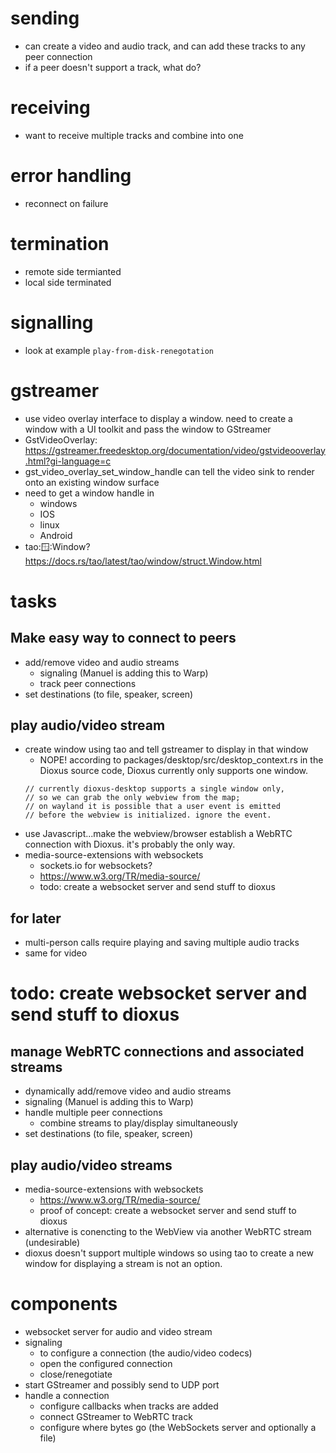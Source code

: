 
# sending
- can create a video and audio track, and can add these tracks to any peer connection
- if a peer doesn't support a track, what do? 

# receiving 
- want to receive multiple tracks and combine into one 

# error handling
- reconnect on failure

# termination
- remote side termianted
- local side terminated

# signalling
- look at example `play-from-disk-renegotation`

# gstreamer
- use video overlay interface to display a window. need to create a window with a UI toolkit and pass the window to GStreamer
- GstVideoOverlay: https://gstreamer.freedesktop.org/documentation/video/gstvideooverlay.html?gi-language=c
- gst_video_overlay_set_window_handle can tell the video sink to render onto an existing window surface 
- need to get a window handle in 
    - windows
    - IOS
    - linux
    - Android
- tao::window::Window? https://docs.rs/tao/latest/tao/window/struct.Window.html


# tasks
## Make easy way to connect to peers
- add/remove video and audio streams 
    - signaling (Manuel is adding this to Warp)
    - track peer connections
- set destinations (to file, speaker, screen) 

## play audio/video stream
- create window using tao and tell gstreamer to display in that window
    - NOPE! according to packages/desktop/src/desktop_context.rs in the Dioxus source code, Dioxus currently only supports one window. 
    ```
    // currently dioxus-desktop supports a single window only,
    // so we can grab the only webview from the map;
    // on wayland it is possible that a user event is emitted
    // before the webview is initialized. ignore the event.
    ```
- use Javascript...make the webview/browser establish a WebRTC connection with Dioxus. it's probably the only way. 
- media-source-extensions with websockets
    - sockets.io for websockets?
    - https://www.w3.org/TR/media-source/
    - todo: create a websocket server and send stuff to dioxus

## for later
- multi-person calls require playing and saving multiple audio tracks
- same for video

# todo: create websocket server and send stuff to dioxus

## manage WebRTC connections and associated streams
- dynamically add/remove video and audio streams 
- signaling (Manuel is adding this to Warp)
- handle multiple peer connections
    - combine streams to play/display simultaneously
- set destinations (to file, speaker, screen) 

## play audio/video streams
- media-source-extensions with websockets
    - https://www.w3.org/TR/media-source/
    - proof of concept: create a websocket server and send stuff to dioxus
- alternative is conencting to the WebView via another WebRTC stream (undesirable)
- dioxus doesn't support multiple windows so using tao to create a new window for displaying a stream is not an option. 


# components
- websocket server for audio and video stream
- signaling 
    - to configure a connection (the audio/video codecs)
    - open the configured connection
    -  close/renegotiate
- start GStreamer and possibly send to UDP port
- handle a connection
    - configure callbacks when tracks are added
    - connect GStreamer to WebRTC track
    - configure where bytes go (the WebSockets server and optionally a file)
